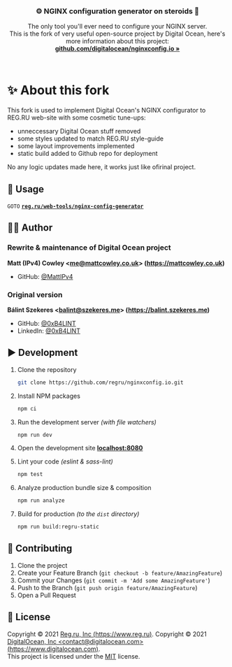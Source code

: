 <h3 align="center">⚙️ NGINX configuration generator on steroids 💉</h3>
<p align="center">
    The only tool you'll ever need to configure your NGINX server.
    <br />
    This is the fork of very useful open-source project by Digital Ocean, here's more information about this project:
    <br />
    <a href="https://github.com/digitalocean/nginxconfig.io"><strong>github.com/digitalocean/nginxconfig.io »</strong></a>
</p>

<br />

# ✨ About this fork

This fork is used to implement Digital Ocean's NGINX configurator to REG.RU web-site with some cosmetic tune-ups:

* unneccessary Digital Ocean stuff removed
* some styles updated to match REG.RU style-guide
* some layout improvements implemented
* static build added to Github repo for deployment

No any logic updates made here, it works just like ofirinal project.

## 🚀 Usage

`GOTO` **[`reg.ru/web-tools/nginx-config-generator`](https://www.reg.ru/web-tools/nginx-config-generator)**

## 👨‍💻 Author

### Rewrite & maintenance of Digital Ocean project

**Matt (IPv4) Cowley &lt;me@mattcowley.co.uk&gt; (https://mattcowley.co.uk)**
* GitHub: [@MattIPv4](https://github.com/MattIPv4)

### Original version

**Bálint Szekeres &lt;balint@szekeres.me&gt; (https://balint.szekeres.me)**
* GitHub: [@0xB4LINT](https://github.com/0xB4LINT)
* LinkedIn: [@0xB4LINT](https://www.linkedin.com/in/0xB4LINT/)

## ▶️ Development

1. Clone the repository
    ```sh
    git clone https://github.com/regru/nginxconfig.io.git
    ```
 
2. Install NPM packages
    ```sh
    npm ci
    ```

3. Run the development server *(with file watchers)*
    ```sh
    npm run dev
    ```

4. Open the development site **[localhost:8080](http://localhost:8080)**

5. Lint your code *(eslint & sass-lint)*
    ```sh
    npm test
    ```

6. Analyze production bundle size & composition
    ```sh
    npm run analyze
    ```

7. Build for production *(to the `dist` directory)*
    ```sh
    npm run build:regru-static
    ```

## 🤝 Contributing

1. Clone the project
2. Create your Feature Branch (`git checkout -b feature/AmazingFeature`)
3. Commit your Changes (`git commit -m 'Add some AmazingFeature'`)
4. Push to the Branch (`git push origin feature/AmazingFeature`)
5. Open a Pull Request

## 📝 License

Copyright © 2021 [Reg.ru, Inc (https://www.reg.ru)](https://www.reg.ru).
Copyright © 2021 [DigitalOcean, Inc &lt;contact@digitalocean.com&gt; (https://www.digitalocean.com)](https://www.digitalocean.com).
<br />
This project is licensed under the [MIT](https://github.com/digitalocean/nginxconfig.io/blob/master/LICENSE) license.
